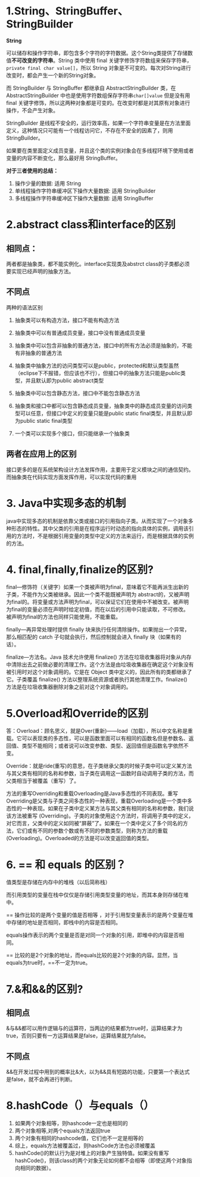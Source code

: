 # 1.String、StringBuffer、StringBuilder

**String**

可以储存和操作字符串，即包含多个字符的字符数据。这个String类提供了存储数值**不可改变的字符串**。String 类中使用 final 关键字修饰字符数组来保存字符串，`private final char value[]`，所以 String 对象是不可变的。每次对String进行改变时，都会产生一个新的String对象。

而 StringBuilder 与 StringBuffer 都继承自 AbstractStringBuilder 类，在 AbstractStringBuilder 中也是使用字符数组保存字符串`char[]value` 但是没有用 final 关键字修饰，所以这两种对象都是可变的。在改变时都是对其原有对象进行操作，不会产生对象。

StringBuilder 是线程不安全的，运行效率高，如果一个字符串变量是在方法里面定义，这种情况只可能有一个线程访问它，不存在不安全的因素了，则用 StringBuilder。

如果要在类里面定义成员变量，并且这个类的实例对象会在多线程环境下使用或者变量的内容不断变化，那么最好用 StringBuffer。

**对于三者使用的总结：**

1. 操作少量的数据: 适用 String
2. 单线程操作字符串缓冲区下操作大量数据: 适用 StringBuilder
3. 多线程操作字符串缓冲区下操作大量数据: 适用 StringBuffer

# 2.abstract class和interface的区别

## 相同点：

两者都是抽象类，都不能实例化。interface实现类及abstrct class的子类都必须要实现已经声明的抽象方法。

## 不同点

两种的语法区别 

1. 抽象类可以有构造方法，接口不能有构造方法 

2. 抽象类中可以有普通成员变量，接口中没有普通成员变量 

3. 抽象类中可以包含非抽象的普通方法，接口中的所有方法必须是抽象的，不能有非抽象的普通方法 

4. 抽象类中抽象方法的访问类型可以是public，protected和默认类型虽然（eclipse下不报错，但应该也不行），但接口中的抽象方法只能是public类型，并且默认即为public abstract类型 

5. 抽象类中可以包含静态方法，接口中不能包含静态方法
6. 抽象类和接口中都可以包含静态成员变量，抽象类中的静态成员变量的访问类型可以任意，但接口中定义的变量只能是public static final类型，并且默认即为public static final类型 

7. 一个类可以实现多个接口，但只能继承一个抽象类

## 两者在应用上的区别 

接口更多的是在系统架构设计方法发挥作用，主要用于定义模块之间的通信契约。而抽象类在代码实现方面发挥作用，可以实现代码的重用

# 3. Java中实现多态的机制

java中实现多态的机制是依靠父类或接口的引用指向子类。从而实现了一个对象多种形态的特性。其中父类的引用是在程序运行时动态的指向具体的实例，调用该引用的方法时，不是根据引用变量的类型中定义的方法来运行，而是根据具体的实例的方法。

# 4. final,finally,finalize的区别?

final—修饰符（关键字）如果一个类被声明为final，意味着它不能再派生出新的子类，不能作为父类被继承。因此一个类不能既被声明为 abstract的，又被声明为final的。将变量或方法声明为final，可以保证它们在使用中不被改变。被声明为final的变量必须在声明时给定初值，而在以后的引用中只能读取，不可修改。被声明为final的方法也同样只能使用，不能重载。 

finally—再异常处理时提供 finally 块来执行任何清除操作。如果抛出一个异常，那么相匹配的 catch 子句就会执行，然后控制就会进入 finally 块（如果有的话）。 

finalize—方法名。Java 技术允许使用 finalize() 方法在垃圾收集器将对象从内存中清除出去之前做必要的清理工作。这个方法是由垃圾收集器在确定这个对象没有被引用时对这个对象调用的。它是在 Object 类中定义的，因此所有的类都继承了它。子类覆盖 finalize() 方法以整理系统资源或者执行其他清理工作。finalize() 方法是在垃圾收集器删除对象之前对这个对象调用的。

# 5.Overload和Override的区别

答：Overload：顾名思义，就是Over(重新)——load（加载），所以中文名称是重载。它可以表现类的多态性，可以是函数里面可以有相同的函数名但是参数名、返回值、类型不能相同；或者说可以改变参数、类型、返回值但是函数名字依然不变。

Override：就是ride(重写)的意思，在子类继承父类的时候子类中可以定义某方法与其父类有相同的名称和参数，当子类在调用这一函数时自动调用子类的方法，而父类相当于被覆盖（重写）了。

方法的重写Overriding和重载Overloading是Java多态性的不同表现。重写Overriding是父类与子类之间多态性的一种表现，重载Overloading是一个类中多态性的一种表现。如果在子类中定义某方法与其父类有相同的名称和参数，我们说该方法被重写 (Overriding)。子类的对象使用这个方法时，将调用子类中的定义，对它而言，父类中的定义如同被“屏蔽”了。如果在一个类中定义了多个同名的方法，它们或有不同的参数个数或有不同的参数类型，则称为方法的重载(Overloading)。Overloaded的方法是可以改变返回值的类型。

# 6. == 和 equals 的区别？

 值类型是存储在内存中的堆栈（以后简称栈）

而引用类型的变量在栈中仅仅是存储引用类型变量的地址，而其本身则存储在堆中。

== 操作比较的是两个变量的值是否相等 ，对于引用型变量表示的是两个变量在堆中存储的地址是否相同，即栈中的内容是否相同。

 equals操作表示的两个变量是否是对同一个对象的引用，即堆中的内容是否相同。

== 比较的是2个对象的地址，而equals比较的是2个对象的内容。显然，当equals为true时，==不一定为true。

# 7.&和&&的区别?

## 相同点

&与&&都可以用作逻辑与的运算符，当两边的结果都为true时，运算结果才为true，否则只要有一方运算结果是false，运算结果就为false。

## 不同点

&&在开发过程中用到的概率比&大，以为&&具有短路的功能，只要第一个表达式是false，就不会再进行判断。

# 8.hashCode（）与equals（）

1. 如果两个对象相等，则hashcode一定也是相同的
2. 两个对象相等,对两个equals方法返回true
3. 两个对象有相同的hashcode值，它们也不一定是相等的
4. 综上，equals方法被覆盖过，则hashCode方法也必须被覆盖
5. hashCode()的默认行为是对堆上的对象产生独特值。如果没有重写hashCode()，则该class的两个对象无论如何都不会相等（即使这两个对象指向相同的数据）。